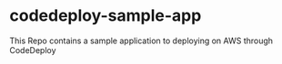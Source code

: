 # codedeploy-sample-app

This Repo contains a sample application to deploying on AWS through CodeDeploy


